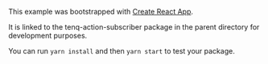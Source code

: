 This example was bootstrapped with [Create React App](https://github.com/facebook/create-react-app).

It is linked to the tenq-action-subscriber package in the parent directory for development purposes.

You can run `yarn install` and then `yarn start` to test your package.
